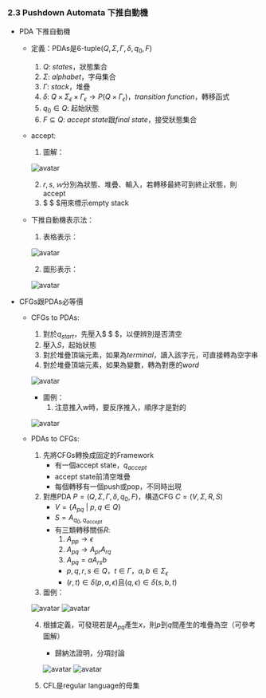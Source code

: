 ### 2.3 Pushdown Automata 下推自動機

- PDA 下推自動機
  - 定義：PDAs是6-tuple($Q, \Sigma, \Gamma, \delta, q_0, F$)
    1. $Q$: $states$，狀態集合
    2. $\Sigma$: $alphabet$，字母集合
    3. $\Gamma$: $stack$，堆疊
    4. $\delta$: $Q \times \Sigma_\epsilon \times \Gamma_\epsilon \rightarrow P(Q \times \Gamma_\epsilon)$，$transition\ function$，轉移函式
    5. $q_0 \in Q$: 起始狀態
    6. $F \subseteq Q$: $accept\ state$跟$final\ state$，接受狀態集合
  - accept:
    1. 圖解：

    ![avatar](graph/2.3.1.png)

    2. $r, s, ｗ$分別為狀態、堆疊、輸入，若轉移最終可到終止狀態，則accept
    3. $ \$ $用來標示empty stack
  - 下推自動機表示法：
    1. 表格表示：

    ![avatar](graph/2.3.2.png)

    2. 圖形表示：

    ![avatar](graph/2.3.3.png)

- CFGs跟PDAs必等價
  - CFGs to PDAs:
    1. 對於$q_{start}$，先壓入$ \$ $，以便辨別是否清空
    2. 壓入$S$，起始狀態
    3. 對於堆疊頂端元素，如果為$terminal$，讀入該字元，可直接轉為空字串
    4. 對於堆疊頂端元素，如果為變數，轉為對應的$word$

    ![avatar](graph/2.3.4.png)

    - 圖例：
      1. 注意推入$w$時，要反序推入，順序才是對的

    ![avatar](graph/2.3.5.png)

  - PDAs to CFGs:
    1. 先將CFGs轉換成固定的Framework
       - 有一個accept state，$q_{accept}$
       - accept state前清空堆疊
       - 每個轉移有一個push或pop，不同時出現
    2. 對應PDA $P = (Q, \Sigma, \Gamma, \delta, q_0, F)$，構造CFG $C = (V, \Sigma, R, S)$
       - $V = \{A_{pq}\ |\ p, q \in Q\}$
       - $S = A_{{q_{0}, q_{accept}}}$
       - 有三類轉移關係$R$:
         1. $A_{pp} \rightarrow \epsilon$
         2. $A_{pq} \rightarrow A_{pr}A_{rq}$
         3. $A_{pq} = aA_{rs}b$
         - $p, q, r, s \in Q$，$t \in \Gamma$，$a, b \in \Sigma_{\epsilon}$
         - $(r, t) \in \delta (p, a, \epsilon)$且$(q, \epsilon) \in \delta (s, b, t)$
    3. 圖例：

    ![avatar](graph/2.3.6.png)
    ![avatar](graph/2.3.7.png)

    4. 根據定義，可發現若是$A_{pq}$產生$x$，則$p$到$q$間產生的堆疊為空（可參考圖解）
       - 歸納法證明，分項討論

       ![avatar](graph/2.3.8.png)
       ![avatar](graph/2.3.9.png)
    
    5. CFL是regular language的母集








